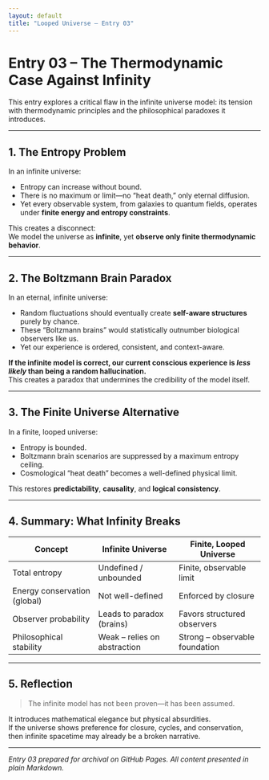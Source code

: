 ```yaml
---
layout: default
title: "Looped Universe – Entry 03"
---
```


# Entry 03 – The Thermodynamic Case Against Infinity

This entry explores a critical flaw in the infinite universe model: its tension with thermodynamic principles and the philosophical paradoxes it introduces.

---

## 1. The Entropy Problem

In an infinite universe:
- Entropy can increase without bound.
- There is no maximum or limit—no “heat death,” only eternal diffusion.
- Yet every observable system, from galaxies to quantum fields, operates under **finite energy and entropy constraints**.

This creates a disconnect:  
We model the universe as **infinite**, yet **observe only finite thermodynamic behavior**.

---

## 2. The Boltzmann Brain Paradox

In an eternal, infinite universe:
- Random fluctuations should eventually create **self-aware structures** purely by chance.
- These “Boltzmann brains” would statistically outnumber biological observers like us.
- Yet our experience is ordered, consistent, and context-aware.

**If the infinite model is correct, our current conscious experience is *less likely* than being a random hallucination.**  
This creates a paradox that undermines the credibility of the model itself.

---

## 3. The Finite Universe Alternative

In a finite, looped universe:
- Entropy is bounded.
- Boltzmann brain scenarios are suppressed by a maximum entropy ceiling.
- Cosmological “heat death” becomes a well-defined physical limit.

This restores **predictability**, **causality**, and **logical consistency**.

---

## 4. Summary: What Infinity Breaks

| Concept                        | Infinite Universe         | Finite, Looped Universe       |
|-------------------------------|---------------------------|-------------------------------|
| Total entropy                 | Undefined / unbounded     | Finite, observable limit      |
| Energy conservation (global) | Not well-defined           | Enforced by closure           |
| Observer probability          | Leads to paradox (brains) | Favors structured observers   |
| Philosophical stability       | Weak – relies on abstraction | Strong – observable foundation |

---

## 5. Reflection

> The infinite model has not been proven—it has been assumed.

It introduces mathematical elegance but physical absurdities.  
If the universe shows preference for closure, cycles, and conservation,  
then infinite spacetime may already be a broken narrative.

---

*Entry 03 prepared for archival on GitHub Pages. All content presented in plain Markdown.*
